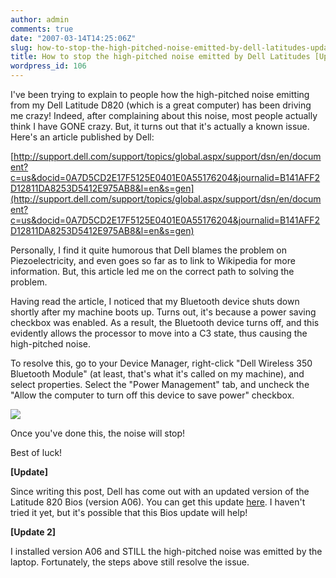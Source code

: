 ```yaml
---
author: admin
comments: true
date: "2007-03-14T14:25:06Z"
slug: how-to-stop-the-high-pitched-noise-emitted-by-dell-latitudes-updated
title: How to stop the high-pitched noise emitted by Dell Latitudes [Updated]
wordpress_id: 106
---
```


I've been trying to explain to people how the high-pitched noise emitting from my Dell Latitude D820 (which is a great computer) has been driving me crazy! Indeed, after complaining about this noise, most people actually think I have GONE crazy. But, it turns out that it's actually a known issue. Here's an article published by Dell:

[http://support.dell.com/support/topics/global.aspx/support/dsn/en/document?c=us&docid=0A7D5CD2E17F5125E0401E0A55176204&journalid=B141AFF2D12811DA8253D5412E975AB8&l=en&s=gen](http://support.dell.com/support/topics/global.aspx/support/dsn/en/document?c=us&docid=0A7D5CD2E17F5125E0401E0A55176204&journalid=B141AFF2D12811DA8253D5412E975AB8&l=en&s=gen)

Personally, I find it quite humorous that Dell blames the problem on Piezoelectricity, and even goes so far as to link to Wikipedia for more information. But, this article led me on the correct path to solving the problem.

Having read the article, I noticed that my Bluetooth device shuts down shortly after my machine boots up. Turns out, it's because a power saving checkbox was enabled. As a result, the Bluetooth device turns off, and this evidently allows the processor to move into a C3 state, thus causing the high-pitched noise.

To resolve this, go to your Device Manager, right-click "Dell Wireless 350 Bluetooth Module" (at least, that's what it's called on my machine), and select properties. Select the "Power Management" tab, and uncheck the "Allow the computer to turn off this device to save power" checkbox.

![](https://wadewegner.blob.core.windows.net/wordpress/content/binary/Bluetooth.gif)

Once you've done this, the noise will stop!

Best of luck!

**[Update]**

Since writing this post, Dell has come out with an updated version of the Latitude 820 Bios (version A06). You can get this update [here](http://support.dell.com/support/downloads/download.aspx?c=us&l=en&s=gen&releaseid=R152940&SystemID=Latitude%20D820&servicetag=J3D6YB1&os=WW1&osl=en&deviceid=10433&devlib=0&typecnt=0&vercnt=5&catid=1&impid=-1&formatcnt=1&libid=1&fileid=203807). I haven't tried it yet, but it's possible that this Bios update will help!

**[Update 2]**

I installed version A06 and STILL the high-pitched noise was emitted by the laptop. Fortunately, the steps above still resolve the issue.